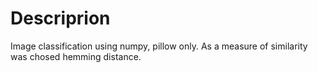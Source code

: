 # Descriprion
Image classification using numpy, pillow only.
As a measure of similarity was chosed hemming distance.


